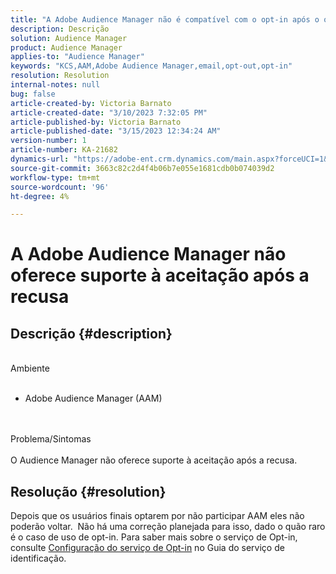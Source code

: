 ```yaml
---
title: "A Adobe Audience Manager não é compatível com o opt-in após o opt-out"
description: Descrição
solution: Audience Manager
product: Audience Manager
applies-to: "Audience Manager"
keywords: "KCS,AAM,Adobe Audience Manager,email,opt-out,opt-in"
resolution: Resolution
internal-notes: null
bug: false
article-created-by: Victoria Barnato
article-created-date: "3/10/2023 7:32:05 PM"
article-published-by: Victoria Barnato
article-published-date: "3/15/2023 12:34:24 AM"
version-number: 1
article-number: KA-21682
dynamics-url: "https://adobe-ent.crm.dynamics.com/main.aspx?forceUCI=1&pagetype=entityrecord&etn=knowledgearticle&id=98eb3a3a-7abf-ed11-83ff-6045bd006b3d"
source-git-commit: 3663c82c2d4f4b06b7e055e1681cdb0b074039d2
workflow-type: tm+mt
source-wordcount: '96'
ht-degree: 4%

---
```


# A Adobe Audience Manager não oferece suporte à aceitação após a recusa

## Descrição {#description}

<br>Ambiente<br><br>
- Adobe Audience Manager (AAM)

<br><br>Problema/Sintomas<br><br>
O Audience Manager não oferece suporte à aceitação após a recusa.


## Resolução {#resolution}


Depois que os usuários finais optarem por não participar AAM eles não poderão voltar.  Não há uma correção planejada para isso, dado o quão raro é o caso de uso de opt-in. Para saber mais sobre o serviço de Opt-in, consulte [Configuração do serviço de Opt-in](https://experienceleague.adobe.com/docs/id-service/using/implementation/opt-in-service/getting-started.html) no Guia do serviço de identificação.
